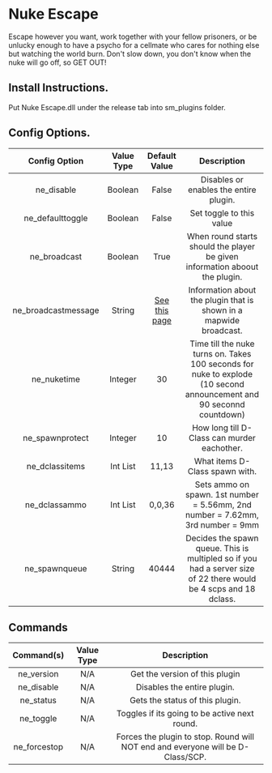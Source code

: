 # Nuke Escape
Escape however you want, work together with your fellow prisoners, or be unlucky enough to have a psycho for a cellmate who cares for nothing else but watching the world burn.
Don't slow down, you don't know when the nuke will go off, so GET OUT!

## Install Instructions.
Put Nuke Escape.dll under the release tab into sm_plugins folder.


## Config Options.
| Config Option              | Value Type      | Default Value | Description |
|   :---:                    |     :---:       |    :---:      |    :---:    |
| ne_disable                 | Boolean         | False             | Disables or enables the entire plugin. |
| ne_defaulttoggle           | Boolean         | False             | Set toggle to this value |
| ne_broadcast               | Boolean         | True              | When round starts should the player be given information aboout the plugin. |
| ne_broadcastmessage        | String          | [See this page ](https://github.com/MrMith/Nuke-Escape/wiki/ne_broadcastmessage)| Information about the plugin that is shown in a mapwide broadcast. |
| ne_nuketime                | Integer         | 30                | Time till the nuke turns on. Takes 100 seconds for nuke to explode (10 second announcement and 90 seconnd countdown) |
| ne_spawnprotect            | Integer         | 10                | How long till D-Class can murder eachother. |
| ne_dclassitems             | Int List        | 11,13             | What items D-Class spawn with. |
| ne_dclassammo              | Int List        | 0,0,36            | Sets ammo on spawn. 1st number = 5.56mm, 2nd number = 7.62mm, 3rd number = 9mm|
| ne_spawnqueue              | String          | 40444             | Decides the spawn queue. This is multipled so if you had a server size of 22 there would be 4 scps and 18 dclass. |

## Commands

| Command(s)                 | Value Type      | Description                              |
|   :---:                    |     :---:       |    :---:                                 |
| ne_version                 | N/A             | Get the version of this plugin           |
| ne_disable                 | N/A             | Disables the entire plugin.              |
| ne_status                  | N/A             | Gets the status of this plugin.          |
| ne_toggle                  | N/A             | Toggles if its going to be active next round.  |
| ne_forcestop               | N/A             | Forces the plugin to stop. Round will NOT end and everyone will be D-Class/SCP. |
